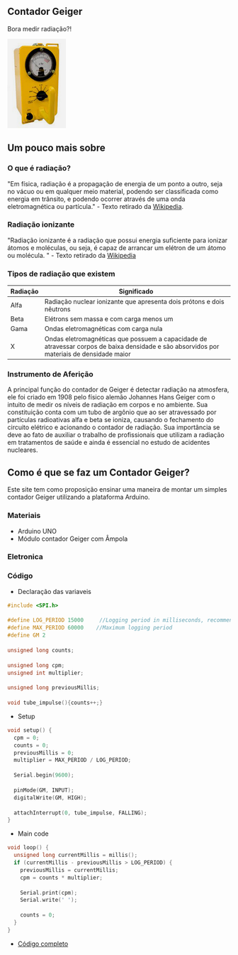 ## Contador Geiger

Bora medir radiação?!

![Screenshot](imgs/a.png)

## Um pouco mais sobre

### O que é radiação?

"Em física, radiação é a propagação de energia de um ponto a outro, seja no vácuo ou em qualquer meio material, podendo ser classificada como energia em trânsito, e podendo ocorrer através de uma onda eletromagnética ou partícula." - Texto retirado da [Wikipedia](https://pt.wikipedia.org/wiki/Radia%C3%A7%C3%A3o).

### Radiação ionizante
"Radiação ionizante é a radiação que possui energia suficiente para ionizar átomos e moléculas, ou seja, é capaz de arrancar um elétron de um átomo ou molécula. " - Texto retirado da [Wikipedia](https://pt.wikipedia.org/wiki/Radia%C3%A7%C3%A3o_ionizante)

### Tipos de radiação que existem

| Radiação | Significado |
| ---------------- | ---------------------------------------------------------------------------------------------------------------------------------------- |
| Alfa             | Radiação nuclear ionizante que apresenta dois prótons e dois nêutrons                                                                    |
| Beta             | Elétrons sem massa e com carga menos um                                                                                                  |
| Gama             | Ondas eletromagnéticas com carga nula                                                                                                    |
| X                | Ondas eletromagnéticas que possuem a capacidade de atravessar corpos de baixa densidade e são absorvidos por materiais de densidade maior|

### Instrumento de Aferição

A principal função do contador de Geiger é detectar radiação na atmosfera,  ele foi criado em 1908 pelo físico alemão Johannes Hans Geiger com o intuito de medir os níveis de radiação em corpos e no ambiente. Sua constituição conta com um tubo de argônio que ao ser atravessado por partículas radioativas alfa e beta se ioniza, causando o fechamento do circuito elétrico e acionando o contador de radiação. Sua importância se deve ao fato de auxiliar o trabalho de profissionais que utilizam a radiação em tratamentos de saúde e ainda é essencial no estudo de acidentes nucleares.

## Como é que se faz um Contador Geiger?

Este site tem como proposição ensinar uma maneira de montar um simples contador Geiger utilizando a plataforma Arduino.

### Materiais
- Arduino UNO
- Módulo contador Geiger com Âmpola

### Eletronica

### Código

- Declaração das variaveis

```cpp
#include <SPI.h>

#define LOG_PERIOD 15000     //Logging period in milliseconds, recommended value 15000-60000.
#define MAX_PERIOD 60000    //Maximum logging period
#define GM 2

unsigned long counts;

unsigned long cpm;
unsigned int multiplier; 

unsigned long previousMillis;

void tube_impulse(){counts++;}
```

- Setup

```cpp
void setup() {
  cpm = 0;
  counts = 0;
  previousMillis = 0;
  multiplier = MAX_PERIOD / LOG_PERIOD;         
  
  Serial.begin(9600);                                   

  pinMode(GM, INPUT);
  digitalWrite(GM, HIGH);

  attachInterrupt(0, tube_impulse, FALLING);
}
```
- Main code
```cpp
void loop() {
  unsigned long currentMillis = millis();
  if (currentMillis - previousMillis > LOG_PERIOD) {
    previousMillis = currentMillis;
    cpm = counts * multiplier;

    Serial.print(cpm);
    Serial.write(' ');

    counts = 0;
  }
}
```
- [Código completo](https://github.com/Geiger-cnt/Geiger-cnt.github.io/blob/main/geiger/geiger.ino)
